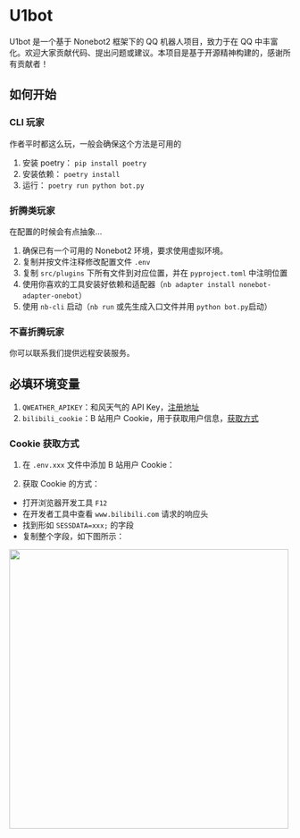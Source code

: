 # U1bot

U1bot 是一个基于 Nonebot2 框架下的 QQ 机器人项目，致力于在 QQ 中丰富化。欢迎大家贡献代码、提出问题或建议。本项目是基于开源精神构建的，感谢所有贡献者！


## 如何开始

### CLI 玩家

作者平时都这么玩，一般会确保这个方法是可用的

1. 安装 poetry： `pip install poetry`
2. 安装依赖： `poetry install`
3. 运行： `poetry run python bot.py`

### 折腾类玩家

在配置的时候会有点抽象...

1. 确保已有一个可用的 Nonebot2 环境，要求使用虚拟环境。
2. 复制并按文件注释修改配置文件 `.env`
3. 复制 `src/plugins` 下所有文件到对应位置，并在 `pyproject.toml` 中注明位置
4. 使用你喜欢的工具安装好依赖和适配器（`nb adapter install nonebot-adapter-onebot`）
5. 使用 `nb-cli` 启动（`nb run` 或先生成入口文件并用 `python bot.py`启动）

### 不喜折腾玩家

你可以联系我们提供远程安装服务。

## 必填环境变量

1. `QWEATHER_APIKEY`：和风天气的 API Key，[注册地址](https://dev.qweather.com/)
2. `bilibili_cookie`：B 站用户 Cookie，用于获取用户信息，[获取方式](#cookie-获取方式)


### Cookie 获取方式

1. 在 `.env.xxx` 文件中添加 B 站用户 Cookie：

2. 获取 Cookie 的方式：

- 打开浏览器开发工具 `F12`
- 在开发者工具中查看 `www.bilibili.com` 请求的响应头
- 找到形如 `SESSDATA=xxx;` 的字段
- 复制整个字段，如下图所示：

<div align="left">
  <img src="https://s2.loli.net/2022/07/19/AIBmd2Z9V5YwlkF.png" width="500" />
</div>
